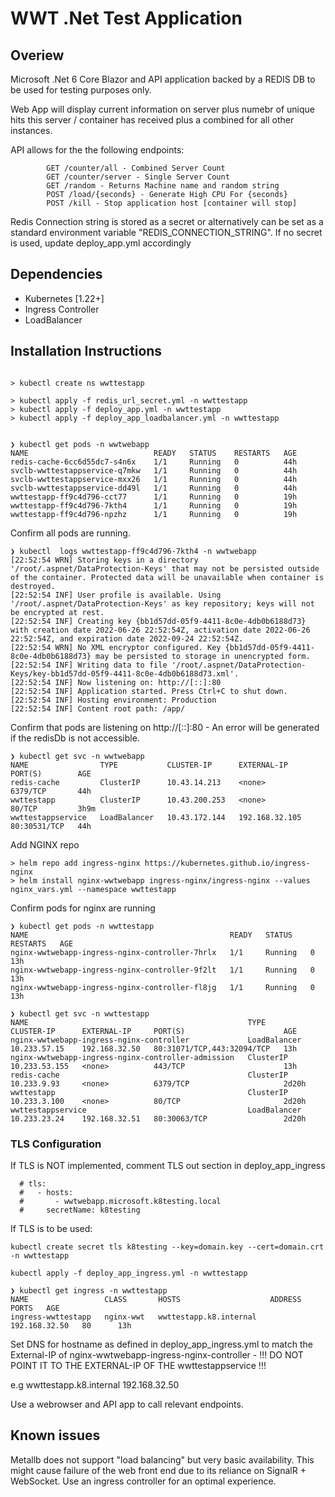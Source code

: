 # WWT .Net Test Application


## Overiew
Microsoft .Net 6 Core Blazor and API application backed by a REDIS DB to be used for testing purposes only. 

Web App will display current information on server plus numebr of unique hits this server / container has received plus a combined for all other instances.

API allows for the the following endpoints:

            GET /counter/all - Combined Server Count
            GET /counter/server - Single Server Count
            GET /random - Returns Machine name and random string
            POST /load/{seconds} - Generate High CPU For {seconds}
            POST /kill - Stop application host [container will stop]

            

Redis Connection string is stored as a secret or alternatively can be set as a standard environment variable "REDIS_CONNECTION_STRING". If no secret is used, update deploy_app.yml accordingly 


## Dependencies

* Kubernetes [1.22+]
* Ingress Controller
* LoadBalancer

## Installation Instructions

```

> kubectl create ns wwttestapp

> kubectl apply -f redis_url_secret.yml -n wwttestapp 
> kubectl apply -f deploy_app.yml -n wwttestapp
> kubectl apply -f deploy_app_loadbalancer.yml -n wwttestapp


❯ kubectl get pods -n wwtwebapp
NAME                            READY   STATUS    RESTARTS   AGE
redis-cache-6cc6d55dc7-s4n6x    1/1     Running   0          44h
svclb-wwttestappservice-q7mkw   1/1     Running   0          44h
svclb-wwttestappservice-mxx26   1/1     Running   0          44h
svclb-wwttestappservice-dd49l   1/1     Running   0          44h
wwttestapp-ff9c4d796-cct77      1/1     Running   0          19h
wwttestapp-ff9c4d796-7kth4      1/1     Running   0          19h
wwttestapp-ff9c4d796-npzhz      1/1     Running   0          19h

```
Confirm all pods are running.

```
❯ kubectl  logs wwttestapp-ff9c4d796-7kth4 -n wwtwebapp
[22:52:54 WRN] Storing keys in a directory '/root/.aspnet/DataProtection-Keys' that may not be persisted outside of the container. Protected data will be unavailable when container is destroyed.
[22:52:54 INF] User profile is available. Using '/root/.aspnet/DataProtection-Keys' as key repository; keys will not be encrypted at rest.
[22:52:54 INF] Creating key {bb1d57dd-05f9-4411-8c0e-4db0b6188d73} with creation date 2022-06-26 22:52:54Z, activation date 2022-06-26 22:52:54Z, and expiration date 2022-09-24 22:52:54Z.
[22:52:54 WRN] No XML encryptor configured. Key {bb1d57dd-05f9-4411-8c0e-4db0b6188d73} may be persisted to storage in unencrypted form.
[22:52:54 INF] Writing data to file '/root/.aspnet/DataProtection-Keys/key-bb1d57dd-05f9-4411-8c0e-4db0b6188d73.xml'.
[22:52:54 INF] Now listening on: http://[::]:80
[22:52:54 INF] Application started. Press Ctrl+C to shut down.
[22:52:54 INF] Hosting environment: Production
[22:52:54 INF] Content root path: /app/
```

Confirm that pods are listening on http://[::]:80 - An error will be generated if the redisDb is not accessible.
```
❯ kubectl get svc -n wwtwebapp
NAME                TYPE           CLUSTER-IP      EXTERNAL-IP      PORT(S)        AGE
redis-cache         ClusterIP      10.43.14.213    <none>           6379/TCP       44h
wwttestapp          ClusterIP      10.43.200.253   <none>           80/TCP         3h9m
wwttestappservice   LoadBalancer   10.43.172.144   192.168.32.105   80:30531/TCP   44h
```

Add NGINX repo

```
> helm repo add ingress-nginx https://kubernetes.github.io/ingress-nginx    
> helm install nginx-wwtwebapp ingress-nginx/ingress-nginx --values nginx_vars.yml --namespace wwttestapp 
```
Confirm pods for nginx are running

```
❯ kubectl get pods -n wwttestapp
NAME                                             READY   STATUS    RESTARTS   AGE
nginx-wwtwebapp-ingress-nginx-controller-7hrlx   1/1     Running   0          13h
nginx-wwtwebapp-ingress-nginx-controller-9f2lt   1/1     Running   0          13h
nginx-wwtwebapp-ingress-nginx-controller-fl8jg   1/1     Running   0          13h
```

```
❯ kubectl get svc -n wwttestapp
NAME                                                 TYPE           CLUSTER-IP      EXTERNAL-IP     PORT(S)                      AGE
nginx-wwtwebapp-ingress-nginx-controller             LoadBalancer   10.233.57.15    192.168.32.50   80:31071/TCP,443:32094/TCP   13h
nginx-wwtwebapp-ingress-nginx-controller-admission   ClusterIP      10.233.53.155   <none>          443/TCP                      13h
redis-cache                                          ClusterIP      10.233.9.93     <none>          6379/TCP                     2d20h
wwttestapp                                           ClusterIP      10.233.3.100    <none>          80/TCP                       2d20h
wwttestappservice                                    LoadBalancer   10.233.23.24    192.168.32.51   80:30063/TCP                 2d20h
```


### TLS Configuration


If TLS is NOT implemented, comment TLS out section in deploy_app_ingress

```
  # tls:
  #   - hosts:
  #       - wwtwebapp.microsoft.k8testing.local
  #     secretName: k8testing
```
If TLS is to be used:

```
kubectl create secret tls k8testing --key=domain.key --cert=domain.crt -n wwttestapp
```

```
kubectl apply -f deploy_app_ingress.yml -n wwttestapp
```

```
❯ kubectl get ingress -n wwttestapp
NAME                 CLASS       HOSTS                    ADDRESS         PORTS   AGE
ingress-wwttestapp   nginx-wwt   wwttestapp.k8.internal   192.168.32.50   80      13h
```
Set DNS for hostname as defined in deploy_app_ingress.yml to match the External-IP of nginx-wwtwebapp-ingress-nginx-controller - !!! DO NOT POINT IT TO THE EXTERNAL-IP OF THE wwttestappservice !!!

e.g wwttestapp.k8.internal  192.168.32.50


Use a webrowser and API app to call relevant endpoints. 



## Known issues
Metallb does not support "load balancing" but very basic availability. This might cause failure of the web front end due to its reliance on SignalR + WebSocket. Use an ingress controller for an optimal experience.
